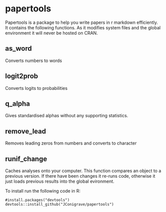 # papertools

Papertools is a package to help you write papers in r markdown efficiently.
It contains the following functions. As it modifies system files and the global environment it will never be hosted on CRAN.

## as_word
Converts numbers to words

## logit2prob
Converts logits to probabilities

## q_alpha
Gives standardised alphas without any supporting statistics.

## remove_lead
Removes leading zeros from numbers and converts to character

## runif_change
Caches analyses onto your computer. This function compares an object to a previous version. If there have been changes it re-runs code, otherwise it just loads previous results into the global evironment.

To install run the following code in R:<br/>
```
#install.packages("devtools")
devtools::install_github("JConigrave/papertools")
```
